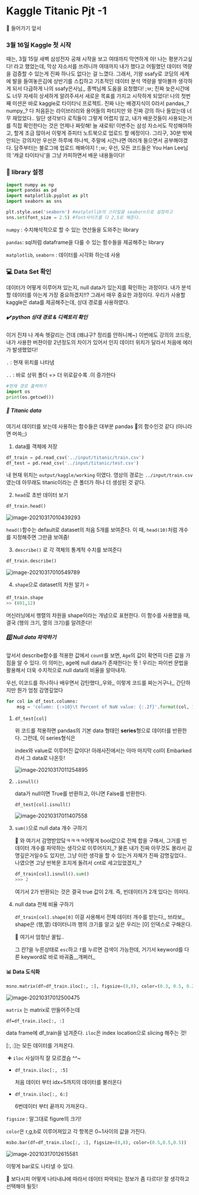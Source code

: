# Kaggle Titanic Pjt -1

:punch: 들어가기 앞서

### 3월 16일 Kaggle 첫 시작

때는, 3월 15일 새벽 삼성전자 공채 시작을 보고 여태까지 막연하게 아! 나는 평분가고싶다! 라고 했었는데, 막상 자소서를 쓰려니까 여태까지 내가 했다고 어필했던 데이터 역량을 검증할 수 있는게 진짜 하나도 없다는 걸 느꼈다. 그래서, 기왕 ssafy로 코딩의 세계에 발을 들여놓은김에 상반기를 스킵하고 기초적인 데이터 분석 역량을 쌓아볼까 생각하게 되서 다급하게 나의 ssafy은사님,, 종백님께 도움을 요청했다! ;ㅂ; 진짜 늦은시간에도 너무 자세히 상세하게 알려주셔서 새로운 목표를 가지고 시작하게 되었다! 
나의 첫번째 미션은 바로 kaggle로 타이타닉 프로젝트. 진짜 나는 배경지식이 0라서 pandas,,? numpy,,? 다 처음듣는 라이브러리와 용어들의 파티지만 와 진짜 강의 하나 들었는데 너무 재밌었다..
일단 생각보다 로직들이 그렇게 어렵지 않고, 내가 배운것들이 사용되는거를 직접 확인한다는 것은 
언제나 짜릿해! 늘 새로워! 
이번주는 삼성 자소서도 작성해야하고, 할게 조금 많아서 이렇게 쥬피터 노트북으로 업로드 할 예정이다. 그리구, 30분 밖에 안되는 강의지만 우선은 하루에 하나씩, 주말에 시간나면 여러개 들으면서 공부해야겠다. 담주부터는 블로그에 업로드 해봐야지 ! ;ㅂ; 
우선, 모든 코드들은 You Han Lee님의 '캐글 타이타닉'을 그냥 카피하면서 배운 내용들이다! 

### :closed_book: library 설정

```python
import numpy as np
import pandas as pd
import matplotlib.pyplot as plt
import seaborn as sns 

plt.style.use('seaborn') #matplotlib의 스타일을 seaborn으로 설정하고
sns.set(font_size = 2.5) #font사이즈를 다 2,5로 해준다.
```

`numpy` : 수치해석적으로 할 수 있는 연산들을 도와주는 library

`pandas`: sql처럼 dataframe을 다룰 수 있는 함수들을 제공해주는 library

`matplotlib`, `seaborn` : 데이터를 시각화 하는데 사용

### :computer: Data Set 확인

데이터가 어떻게 이루어져 있는지, null data가 있는지를 확인하는 과정이다. 내가 분석할 데이터를 아는게 가장 중요하겠지!!? 그래서 매우 중요한 과정이다. 우리가 사용할 kaggle은 data를 제공해주는데, 상대 경로를 사용하였다.

##### :heavy_check_mark: python 상대 경로 & 디렉토리 확인

이거 진챠 나 계속 헷갈리는 건데 (왜냐구? 정리를 안하니께~) 이번에도 강의의 코드랑, 내가 사용한 버젼이랑 2년정도의 차이가 있어서 인지 데이터 위치가 달라서 처음에 에러가 발생했었다!

`.` : 현재 위치를 나타냄

`..` : 바로 상위 폴더 => 더 위로갈수록 .이 증가한다

```python
#현재 경로 출력하기
import os
print(os.getcwd())
```

##### :ship: Titanic data 

여기서 데이터를 보는데 사용하는 함수들은 대부분 pandas :panda_face:의 함수인것 같다 (아니라면 머쓱;;)

1. data를 객체에 저장

```python
df_train = pd.read_csv('../input/titanic/train.csv')
df_test = pd.read_csv('../input/titanic/test.csv')
```

내 현재 위치는 `output/kaggle/working` 이였다. 영상의 경로는 `../input/train.csv`였는데 아무래도 titanic이라는 큰 폴더가 하나 더 생성된 것 같다.

2. `head`로 초반 데이터 보기

```python
df_train.head()
```

![image-20210317010439293](01_dataset_check.assets/image-20210317010439293.png)

`head()`함수는 default로 dataset의 처음 5개를 보여준다. 이 때, `head(10)`처럼 개수를 지정해주면 그만큼 보여줌!



3. `describe()` 로 각 객체의 통계적 수치를 보여준다

```python
df_train.describe()
```

![image-20210317010549789](01_dataset_check.assets/image-20210317010549789.png)

4. `shape`으로 dataset의 차원 알기 :star: 

```python
df_train.shape
>> (891,12)
```

머신러닝에서 행렬의 차원을 shape이라는 개념으로 표현한다. 이 함수를 사용했을 때, 결국 (행의 크기, 열의 크기)를 알려준다!



##### :zero: Null data 파악하기

앞서서 describe함수를 적용한 값에서 `count`를 보면, `Age`의 값이 확연히 다른 값을 가짐을 알 수 있다. 이 의미는, age에 null data가 존재한다는 뜻 ! 우리는 파이썬 문법을 활용해서 더욱 수치적으로 null data의 비율을 알아내자.

우선, 이코드를 하나하나 배우면서 감탄했다,,우와,, 이렇게 코드를 짜는거구나,, 간단하지만 뭔가 엄청 감명깊었다

```python
for col in df_test.columns:
    msg = 'column: {:>10}\t Percent of NaN value: {:.2f}'.format(col, 100*(df_test[col].isnull().sum() / df_test[col].shape[0]))
```

1. `df_test[col]` 

   위 코드를 적용하면 pandas의 기본 data 형태인 **series**형으로 데이터를 반환한다. 그런데, 이 series형식은

   index와 value로 이루어진 값이다! 아래사진에서는 아마 마지막 col이 Embarked라서 그 data로 나온듯!

   ![image-20210317011254895](01_dataset_check.assets/image-20210317011254895.png)

2. `.isnull()` 

   data가 null이면 True를 반환하고, 아니면 False를 반환한다. 

   ```python
   df_test[col].isnull()
   ```

   ![image-20210317011407558](01_dataset_check.assets/image-20210317011407558.png)

3. `sum()`으로 null data 개수 구하기

   :clap: 와 여기서 감명받았닼ㅋㅋㅋㅋ어떻게 bool값으로 전체 합을 구해서, 그거를 빈 데이터 개수를 파악하는 생각으로 이루어지지,,? 물론 내가 진짜 아무것도 몰라서 감명깊은거일수도 있지만, 그냥 이런 생각을 할 수 있는거 자체가 진짜 감명깊었다.. 나였으면 고냥 반복문 조지게 돌려서 cnt로 세고있었겠지,,?

   ```python
   df_train[col].isnull().sum()
   >>> 2
   ```

   여기서 2가 반환되는 것은 결국 true 값이 2개. 즉, 빈데이터가 2개 있다는 의미다.

4. null data 전체 비율 구하기

   `df_train[col].shape[0]` 이걸 사용해서 전체 데이터 개수를 받는다,, 브라보,, shape은 (행,열) 데이터니까 행의 크기를 알고 싶은 우리는 [0] 인덱스로 구해온다.

   :pizza: 여기서 엄청난 꿀팁..

   그 칸?을 누른상태로 `esc`하고 `f`를 누르면 검색이 가능한데, 거기서 keyword를 다른 keyword로 바로 바궈줌,,,개쩌러,,

   

#### :bar_chart: Data 도식화

```python
msno.matrix(df=df_train.iloc[:, :], figsize=(8,8), color=(0.3, 0.5, 0.2))
```

![image-20210317012500475](01_dataset_check.assets/image-20210317012500475.png)

`matrix` 는 matrix로 만들어주는데

`df=df_train.iloc[:, :]` 

data frame에 df_train을 넘겨준다. `iloc`은 index location으로 slicing 해주는 것!

[:, :]는 모든 데이터를 가져온다.

​	:heavy_plus_sign: `iloc` 사실아직 잘 모르겠슴 ^^~

 - `df_train.iloc[:, :5]`

   처음 데이터 부터 idx=5까지의 데이터를 불러온다

- `df_train.iloc[:, 6:]`

  6번데이터 부터 끝까지 가져온다..

`figsize` : 말그대로 figure의 크기!

`color`은 r,g,b로 이루어져있고 각 항목은 0~1사이의 값을 가진다.

```python
msbo.bar(df=df_train.iloc[:, :], figsize=(8,8), color=(0.5,0.5,0.5))
```

![image-20210317012615581](01_dataset_check.assets/image-20210317012615581.png)

이렇게 bar로도 나타낼 수 있다.

:eyes: 보다시피 어떻게 나타내냐에 따라서 데이터 파악되는 정보가 좀 다르다! 잘 생각하고 선택해야 될듯!